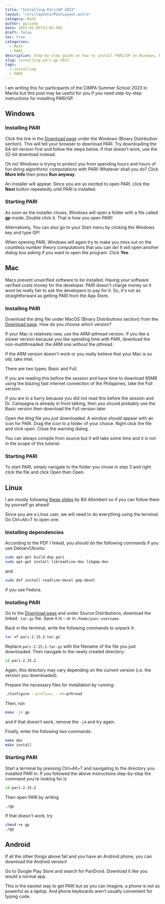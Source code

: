 ```yaml
---
title: "Installing Pari/GP 2023"
layout: "/src/layouts/PostLayout.astro"
category: Math
author: guissmo
date: 2023-01-05T23:05:49Z
draft: false
toc: true
categories:
  - Math
  - PARI
description: Step-by-step guide on how to install PARI/GP on Windows, Mac, and Linux.
slug: installing-pari-gp-2023
tags:
  - installing
  - PARI
---
```


I am writing this for participants of the CIMPA Summer School 2023 in Manila but this post may be useful for you if you need step-by-step instructions for installing PARI/GP.

## Windows

### Installing PARI

Click the link in the [Download page](https://pari.math.u-bordeaux.fr/download.html) under the Windows (Binary Distribution section). This will tell your browser to download PARI. Try downloading the 64-bit version first and follow the steps below. If that doesn't work, use the 32-bit download instead.

Oh no! Windows is trying to protect you from spending hours and hours of fun doing algorithmic computations with PARI! Whatever shall you do? Click **More Info** then press **Run anyway**.

An installer will appear. Since you are so excited to open PARI, click the **Next** button repeatedly until PARI is installed.

### Starting PARI

As soon as the installer closes, Windows will open a folder with a file called **gp** inside. Double click it. That is how you open PARI!

Alternatively, You can also go to your Start menu by clicking the Windows key and type GP!

When opening PARI, Windows will again try to make you miss out on the countless number theory computations that you can do! It will open another dialog box asking if you want to open the program. Click **Yes**.

## Mac

Macs prevent unverified software to be installed. Having your software verified costs money for the developer. PARI doesn't charge money so it wont be really fair to ask the developers to pay for it. So, it's not as straightforward as getting PARI from the App Store.

### Installing PARI

Download the dmg file under MacOS (Binary Distributions section) from the [Download page](https://pari.math.u-bordeaux.fr/download.html). How do you choose which version?

If your Mac is relatively new, use the ARM-pthread version. If you like a slower version because you like spending time with PARI, download the non-multithreaded: the ARM one without the pthread.

If the ARM version doesn't work or you really believe that your Mac is so old, take Intel.

There are two types: Basic and Full.

If you are reading this before the session and have time to download 95MB using the blazing fast internet connection of the Philippines, take the Full version.

If you are in a hurry because you did not read this before the session and Dr. Campagna is already in front talking, then you should probably use the Basic version then download the Full version later.

Open the dmg file you just downloaded. A window should appear with an icon for PARI. Drag the icon to a folder of your choice. Right click the file and click open. Close the warning dialog.

You can always compile from source but it will take some time and it is not in the scope of this tutorial.

### Starting PARI

To start PARI, simply navigate to the folder you chose in step 3 and right click the file and click Open then Open.

## Linux

I am mostly following [these slides](https://pari.math.u-bordeaux.fr/Events/PARI2022b/talks/sources.pdf) by Bill Allombert so if you can follow them by yourself go ahead!

Since you are a Linux user, we will need to do everything using the terminal. Do Ctrl+Alt+T to open one.

### Installing dependencies

According to the PDF I linked, you should do the following commands if you use Debian/Ubuntu:

```bash
sudo apt-get build-dep pari
sudo apt-get install libreadline-dev libgmp-dev
```

and

```bash
sudo dnf install readline-devel gmp-devel
```

if you use Fedora.

### Installing PARI

Go to the [Download page](https://pari.math.u-bordeaux.fr/download.html) and under Source Distributions, download the linked `.tar.gz` file. Save it in `~` or in `/home/your-username`.

Back in the terminal, write the following commands to unpack it:

```bash
tar xf pari-2.15.2.tar.gz
```

Replace `pari-2.15.2.tar.gz` with the filename of the file you just downloaded. Then navigate to the newly created directory:

```bash
cd pari-2.15.2
```

Again, this directory may vary depending on the current version (i.e. the version you downloaded).

Prepare the necessary files for installation by running:

```bash
./Configure --prefix=. --mt=pthread
```

Then, run

```bash
make -j4 gp
```

and if that doesn't work, remove the `-j4` and try again.

Finally, enter the following two commands:

```bash
make doc
make install
```

### Starting PARI

Start a terminal by pressing Ctrl+Alt+T and navigating to the directory you installed PARI in. If you followed the above instructions step-by-step the command you're looking for is

```bash
cd pari-2.15.2
```

Then open PARI by writing

```bash
./gp
```

If that doesn't work, try

```bash
chmod +x gp
./gp
```

## Android

If all the other things above fail and you have an Android phone, you can download the Android version!

Go to Google Play Store and search for PariDroid. Download it like you would a normal app.

This is the easiest way to get PARI but as you can imagine, a phone is not as powerful as a laptop. And phone keyboards aren't usually convenient for typing code.
